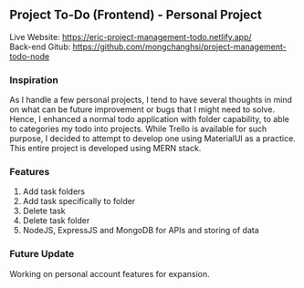 ## Project To-Do (Frontend) - Personal Project
Live Website: https://eric-project-management-todo.netlify.app/ <br/>
Back-end Gitub: https://github.com/mongchanghsi/project-management-todo-node

### Inspiration
As I handle a few personal projects, I tend to have several thoughts in mind on what can be future improvement or bugs that I might need to solve. Hence, I enhanced a normal todo application with folder capability, to able to categories my todo into projects. While Trello is available for such purpose, I decided to attempt to develop one using MaterialUI as a practice. This entire project is developed using MERN stack.

### Features
1. Add task folders
2. Add task specifically to folder
3. Delete task
4. Delete task folder
5. NodeJS, ExpressJS and MongoDB for APIs and storing of data

### Future Update
Working on personal account features for expansion.
